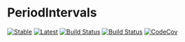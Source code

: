 # PeriodIntervals

[![Stable](https://img.shields.io/badge/docs-stable-blue.svg)](https://invenia.github.io/PeriodIntervals.jl/stable)
[![Latest](https://img.shields.io/badge/docs-latest-blue.svg)](https://invenia.github.io/PeriodIntervals.jl/latest)
[![Build Status](https://travis-ci.org/invenia/PeriodIntervals.jl.svg?branch=master)](https://travis-ci.org/invenia/PeriodIntervals.jl)
[![Build Status](https://ci.appveyor.com/api/projects/status/github/invenia/PeriodIntervals.jl?svg=true)](https://ci.appveyor.com/project/invenia/PeriodIntervals-jl)
[![CodeCov](https://codecov.io/gh/invenia/PeriodIntervals.jl/branch/master/graph/badge.svg)](https://codecov.io/gh/invenia/PeriodIntervals.jl)
